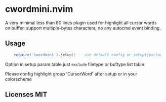 # cwordmini.nvim

A very minimal less than 80 lines plugin used for highlight all cursor words on
buffer. support multiple-bytes characters, no any autocmd event binding.


## Usage

```lua
    require('cwordmini').setup() -- use default config or setup({exclude = {..} })
```

Option in setup param table just `exclude` filetype or buftype list table

Please config highlight group 'CursorWord' after setup or in your colorscheme 


## Licenses MIT

